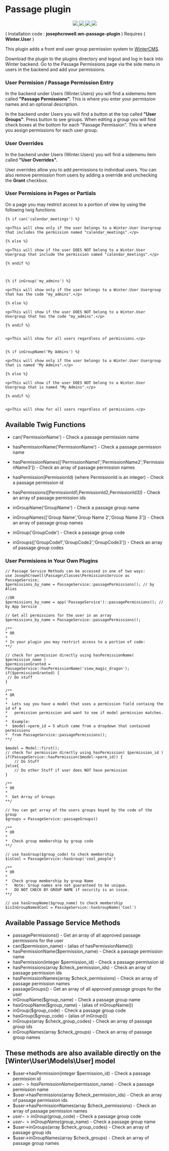 # Passage plugin

<p align="center">
  <a href="https://travis-ci.org/josephcrowell/wn-passage-plugin">
    <img src="https://travis-ci.org/josephcrowell/wn-passage-plugin.svg?branch=master">
  </a>
  <a href="https://wintercms.com/plugin/josephcrowell-passage">
    <img src="https://img.shields.io/badge/Winter CMS-Plugin-%23EE7203.svg">
  </a>
  <a href="https://www.patreon.com/josephcrowell">
    <img src="https://img.shields.io/badge/Support_on-Patreon-green.svg">
  </a>
  <a href="https://creativecommons.org/licenses/by-sa/4.0/">
    <img src="https://img.shields.io/badge/License-CC%20BY--SA%204.0-lightgrey.svg">
  </a>
</p>

( Installation code : **josephcrowell.wn-passage-plugin** ) Requires ( **Winter.User** )

This plugin adds a front end user group permission system to [WinterCMS](http://wintercms.com).

Download the plugin to the plugins directory and logout and log in back into Winter backend. Go to the Passage Permissions page via the side menu in users in the backend and add your permissions.

<h3>User Permision / Passage Permission Entry</h3>

In the backend under Users (Winter.Users) you will find a sidemenu item called **"Passage Permissions".** This is where you enter your permission names and an optional description.

In the backend under Users you will find a button at the top called **"User Groups"**. Press button to see groups. When editing a group you will find check boxes at the bottom for each "Passage Permission". This is where you assign permissions for each user group.

<h3>User Overrides</h3>

In the backend under Users (Winter.Users) you will find a sidemenu item called **"User Overrides".**

User overrides allow you to add permissions to individual users. You can also remove permission from users by adding a override and unchecking the **Grant** checkbox.

<h3>User Permisions in Pages or Partials</h3>

On a page you may restrict access to a portion of view by using the following twig functions:

    {% if can('calendar_meetings') %}

    <p>This will show only if the user belongs to a Winter.User Usergroup that includes the permission named "calendar_meetings".</p>

    {% else %}

    <p>This will show if the user DOES NOT belong to a Winter.User Usergroup that include the permission named "calendar_meetings".</p>

    {% endif %}



    {% if inGroup('my_admins') %}

    <p>This will show only if the user belongs to a Winter.User Usergroup that has the code "my_admins".</p>

    {% else %}

    <p>This will show if the user DOES NOT belong to a Winter.User Usergroup that has the code "my_admins".</p>

    {% endif %}


    <p>This will show for all users regardless of permissions.</p>


    {% if inGroupName('My Admins') %}

    <p>This will show only if the user belongs to a Winter.User Usergroup that is named "My Admins".</p>

    {% else %}

    <p>This will show if the user DOES NOT belong to a Winter.User Usergroup that is named "My Admins".</p>

    {% endif %}


    <p>This will show for all users regardless of permissions.</p>

<h2>Available Twig Functions</h2>

- can('PermissionName') - Check a passage permission name
- hasPermissionName('PermissionName') - Check a passage permission name
- hasPermissionNames(['PermissionName1','PermissionName2','PermissionName3']) - Check an array of passage permission names
- hasPermission(PermissionId) (where PermissionId is an integer) - Check a passage permission id
- hasPermissions([PermissionId1,PermissionId2,PermissionId3]) - Check an array of passage permission ids

- inGroupName('GroupName') - Check a passage group name
- inGroupNames(['Group Name','Group Name 2','Group Name 3']) - Check an array of passage group names
- inGroup('GroupCode') - Check a passage group code
- inGroups(['GroupCode1','GroupCode2','GroupCode3']) - Check an array of passage group codes

<h3>User Permisions in Your Own Plugins</h3>

    // Passage Service Methods can be accessed in one of two ways:
    use JosephCrowell\Passage\Classes\PermissionsService as PassageService;
    $permissions_by_name = PassageService::passagePermissions(); // by Alias

    //OR
    $permissions_by_name = app('PassageService')::passagePermissions(); // by App Service

    // Get all permissions for the user in an array
    $permissions_by_name = PassageService::passagePermissions();

    /**
    * OR
    *
    * In your plugin you may restrict access to a portion of code:
    **/

    // check for permission directly using hasPermissionName( $permission_name )
    $permissionGranted = PassageService::hasPermissionName('view_magic_dragon');
    if($permissionGranted) {
     // Do stuff
    }

    /**
    * OR
    *
    *  Lets say you have a model that uses a permission field containg the id of a
    *   permission permission and want to see if model permission matches.
    *
    *  Example:
    *  $model->perm_id = 5 which came from a dropdown that contained permissions
    *  from PassageService::passagePermissions();
    **/

    $model = Model::first();
    // check for permission directly using hasPermission( $permission_id )
    if(PassageService::hasPermission($model->perm_id)) {
        // Do Stuff
    }else{
        // Do other Stuff if user does NOT have permission
    }

    /**
    * OR
    *
    *  Get Array of Groups
    **/

    // You can get array of the users groups keyed by the code of the group
    $groups = PassageService::passageGroups()

    /**
    * OR
    *
    *  Check group membership by group code
    **/

    // use hasGroup($group_code) to check membership
    $isCool = PassageService::hasGroup('cool_people')

    /**
    * OR
    *
    *  Check group membership by group Name
    *   Note: Group names are not guaranteed to be unique.
    *   DO NOT CHECK BY GROUP NAME if security is an issue.
    **/

    // use hasGroupName($group_name) to check membership
    $isInGroupNamedCool = PassageService::hasGroupName('Cool')

<h2>Available Passage Service Methods</h2>

- passagePermissions() - Get an array of all approved passage permissions for the user
- can($permission_name) - (alias of hasPermissionName())
- hasPermissionName($permission_name) - Check a passage permission name
- hasPermission(integer $permission_id) - Check a passage permission id
- hasPermissions(array $check_permission_ids) - Check an array of passage permission ids
- hasPermissionNames(array $check_permissions) - Check an array of passage permission names
- passageGroups() - Get an array of all approved passage groups for the user
- inGroupName($group_name) - Check a passage group name
- hasGroupName($group_name) - (alias of inGroupName())
- inGroup($group_code) - Check a passage group code
- hasGroup($group_code) - (alias of inGroup())
- inGroups(array $check_group_codes) - Check an array of passage group ids
- inGroupNames(array $check_groups) - Check an array of passage group names

<h2>These methods are also available directly on the [Winter\User\Models\User] model</h2>

- $user->hasPermission(integer $permission_id) - Check a passage permission id
- $user->hasPermissionName($permission_name) - Check a passage permission name
- $user->hasPermissions(array $check_permission_ids) - Check an array of passage permission ids
- $user->hasPermissionNames(array $check_permissions) - Check an array of passage permission names
- $user->inGroup($group_code) - Check a passage group code
- $user->inGroupName($group_name) - Check a passage group name
- $user->inGroups(array $check_group_codes) - Check an array of passage group ids
- $user->inGroupNames(array $check_groups) - Check an array of passage group names
